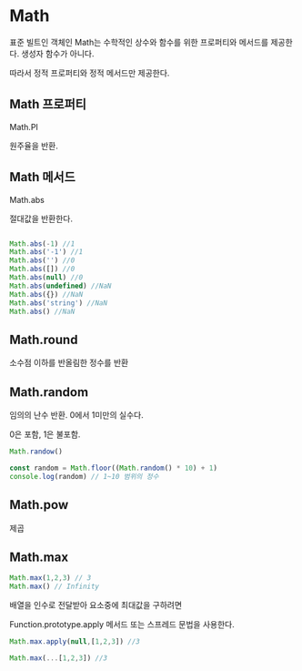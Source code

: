 # Math

표준 빌트인 객체인 Math는 수학적인 상수와 함수를 위한 프로퍼티와 메서드를 제공한다. 생성자 함수가 아니다.

따라서 정적 프로퍼티와 정적 메서드만 제공한다.

## Math 프로퍼티

Math.PI 

원주율을 반환.

## Math 메서드

Math.abs

절대값을 반환한다.

```js

Math.abs(-1) //1
Math.abs('-1') //1
Math.abs('') //0
Math.abs([]) //0
Math.abs(null) //0
Math.abs(undefined) //NaN
Math.abs({}) //NaN
Math.abs('string') //NaN
Math.abs() //NaN
```

## Math.round 

소수점 이하를 반올림한 정수를 반환

## Math.random

임의의 난수 반환. 0에서 1미만의 실수다.

0은 포함, 1은 불포함.

```js
Math.randow()

const random = Math.floor((Math.random() * 10) + 1)
console.log(random) // 1~10 범위의 정수
```

## Math.pow

제곱

## Math.max

```js
Math.max(1,2,3) // 3
Math.max() // Infinity
```

배열을 인수로 전달받아 요소중에 최대값을 구하려면

Function.prototype.apply 메서드 또는 스프레드 문법을 사용한다.

```js
Math.max.apply(null,[1,2,3]) //3

Math.max(...[1,2,3]) //3
```
